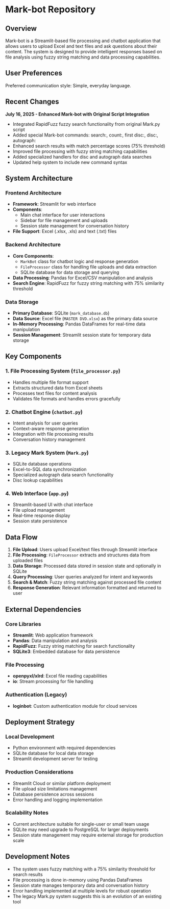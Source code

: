 # Mark-bot Repository

## Overview

Mark-bot is a Streamlit-based file processing and chatbot application that allows users to upload Excel and text files and ask questions about their content. The system is designed to provide intelligent responses based on file analysis using fuzzy string matching and data processing capabilities.

## User Preferences

Preferred communication style: Simple, everyday language.

## Recent Changes

**July 16, 2025 - Enhanced Mark-bot with Original Script Integration**
- Integrated RapidFuzz fuzzy search functionality from original Mark.py script
- Added special Mark-bot commands: search:, count:, first disc:, disc:, autograph:
- Enhanced search results with match percentage scores (75% threshold)
- Improved file processing with fuzzy string matching capabilities
- Added specialized handlers for disc and autograph data searches
- Updated help system to include new command syntax

## System Architecture

### Frontend Architecture
- **Framework**: Streamlit for web interface
- **Components**: 
  - Main chat interface for user interactions
  - Sidebar for file management and uploads
  - Session state management for conversation history
- **File Support**: Excel (.xlsx, .xls) and text (.txt) files

### Backend Architecture
- **Core Components**:
  - `MarkBot` class for chatbot logic and response generation
  - `FileProcessor` class for handling file uploads and data extraction
  - SQLite database for data storage and querying
- **Data Processing**: Pandas for Excel/CSV manipulation and analysis
- **Search Engine**: RapidFuzz for fuzzy string matching with 75% similarity threshold

### Data Storage
- **Primary Database**: SQLite (`mark_database.db`)
- **Data Source**: Excel file (`MASTER DVD.xlsx`) as the primary data source
- **In-Memory Processing**: Pandas DataFrames for real-time data manipulation
- **Session Management**: Streamlit session state for temporary data storage

## Key Components

### 1. File Processing System (`file_processor.py`)
- Handles multiple file format support
- Extracts structured data from Excel sheets
- Processes text files for content analysis
- Validates file formats and handles errors gracefully

### 2. Chatbot Engine (`chatbot.py`)
- Intent analysis for user queries
- Context-aware response generation
- Integration with file processing results
- Conversation history management

### 3. Legacy Mark System (`Mark.py`)
- SQLite database operations
- Excel-to-SQL data synchronization
- Specialized autograph data search functionality
- Disc lookup capabilities

### 4. Web Interface (`app.py`)
- Streamlit-based UI with chat interface
- File upload management
- Real-time response display
- Session state persistence

## Data Flow

1. **File Upload**: Users upload Excel/text files through Streamlit interface
2. **File Processing**: `FileProcessor` extracts and structures data from uploaded files
3. **Data Storage**: Processed data stored in session state and optionally in SQLite
4. **Query Processing**: User queries analyzed for intent and keywords
5. **Search & Match**: Fuzzy string matching against processed file content
6. **Response Generation**: Relevant information formatted and returned to user

## External Dependencies

### Core Libraries
- **Streamlit**: Web application framework
- **Pandas**: Data manipulation and analysis
- **RapidFuzz**: Fuzzy string matching for search functionality
- **SQLite3**: Embedded database for data persistence

### File Processing
- **openpyxl/xlrd**: Excel file reading capabilities
- **io**: Stream processing for file handling

### Authentication (Legacy)
- **loginbot**: Custom authentication module for cloud services

## Deployment Strategy

### Local Development
- Python environment with required dependencies
- SQLite database for local data storage
- Streamlit development server for testing

### Production Considerations
- Streamlit Cloud or similar platform deployment
- File upload size limitations management
- Database persistence across sessions
- Error handling and logging implementation

### Scalability Notes
- Current architecture suitable for single-user or small team usage
- SQLite may need upgrade to PostgreSQL for larger deployments
- Session state management may require external storage for production scale

## Development Notes

- The system uses fuzzy matching with a 75% similarity threshold for search results
- File processing is done in-memory using Pandas DataFrames
- Session state manages temporary data and conversation history
- Error handling implemented at multiple levels for robust operation
- The legacy Mark.py system suggests this is an evolution of an existing tool